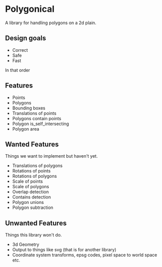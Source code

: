 # Polygonical

A library for handling polygons on a 2d plain.

## Design goals

* Correct
* Safe
* Fast

In that order

## Features

* Points
* Polygons
* Bounding boxes
* Translations of points
* Polygons contain points
* Polygon is_self_intersecting
* Polygon area

## Wanted Features

Things we want to implement but haven't yet.

* Translations of polygons
* Rotations of points
* Rotations of polygons
* Scale of points
* Scale of polygons
* Overlap detection
* Contains detection
* Polygon unions
* Polygon subtraction


## Unwanted Features

Things this library won't do.

* 3d Geometry
* Output to things like svg (that is for another library)
* Coordinate system transforms, epsg codes, pixel space to world space etc.